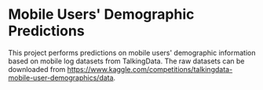 # Mobile Users' Demographic Predictions
This project performs predictions on mobile users' demographic information based on mobile log datasets from TalkingData. The raw datasets can be downloaded from https://www.kaggle.com/competitions/talkingdata-mobile-user-demographics/data.


